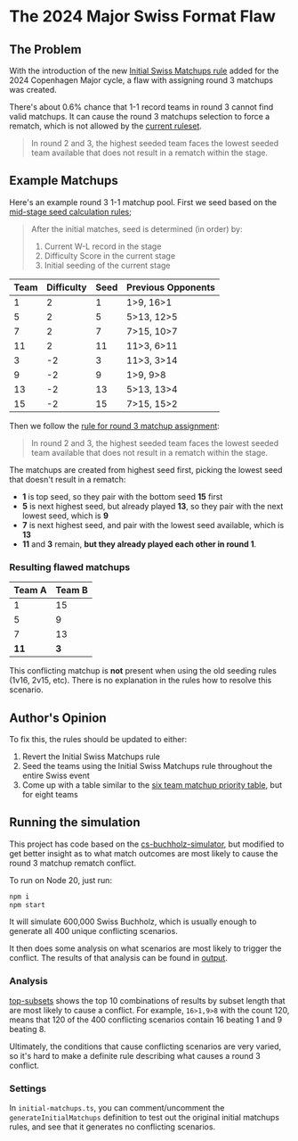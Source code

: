 # The 2024 Major Swiss Format Flaw

## The Problem

With the introduction of the new [Initial Swiss Matchups rule](https://github.com/ValveSoftware/counter-strike_rules_and_regs/blob/main/major-supplemental-rulebook.md?plain=1#L324-L335) added for the 2024 Copenhagen Major cycle, a flaw with assigning round 3 matchups was created.

There's about 0.6% chance that 1-1 record teams in round 3 cannot find valid matchups. It can cause the round 3 matchups selection to force a rematch, which is not allowed by the [current ruleset](https://github.com/ValveSoftware/counter-strike_rules_and_regs/blob/main/major-supplemental-rulebook.md#swiss-bracket).

 >In round 2 and 3, the highest seeded team faces the lowest seeded team available that does not result in a rematch within the stage.

## Example Matchups

Here's an example round 3 1-1 matchup pool. First we seed based on the [mid-stage seed calculation rules](https://github.com/ValveSoftware/counter-strike_rules_and_regs/blob/main/major-supplemental-rulebook.md#mid-stage-seed-calculation);

 > After the initial matches, seed is determined (in order) by:
 >
 > 1. Current W-L record in the stage
 > 1. Difficulty Score in the current stage
 > 1. Initial seeding of the current stage

| Team | Difficulty | Seed | Previous Opponents |
|------|------------|------|--------------------|
| 1    | 2          | 1    | 1>9, 16>1          |
| 5    | 2          | 5    | 5>13, 12>5         |
| 7    | 2          | 7    | 7>15, 10>7         |
| 11   | 2          | 11   | 11>3, 6>11         |
| 3    | -2         | 3    | 11>3, 3>14         |
| 9    | -2         | 9    | 1>9, 9>8           |
| 13   | -2         | 13   | 5>13, 13>4         |
| 15   | -2         | 15   | 7>15, 15>2         |

Then we follow the [rule for round 3 matchup assignment](https://github.com/ValveSoftware/counter-strike_rules_and_regs/blob/main/major-supplemental-rulebook.md#swiss-bracket):

 >In round 2 and 3, the highest seeded team faces the lowest seeded team available that does not result in a rematch within the stage.

The matchups are created from highest seed first, picking the lowest seed that doesn't result in a rematch:

- **1** is top seed, so they pair with the bottom seed **15** first
- **5** is next highest seed, but already played **13**, so they pair with the next lowest seed, which is **9**
- **7** is next highest seed, and pair with the lowest seed available, which is **13**
- **11** and **3** remain, **but they already played each other in round 1**.

### Resulting flawed matchups

| Team A | Team B |
|--------|--------|
| 1      | 15     |
| 5      | 9      |
| 7      | 13     |
| **11** | **3**  |

This conflicting matchup is **not** present when using the old seeding rules (1v16, 2v15, etc). There is no explanation in the rules how to resolve this scenario.

## Author's Opinion

To fix this, the rules should be updated to either:

1. Revert the Initial Swiss Matchups rule
1. Seed the teams using the Initial Swiss Matchups rule throughout the entire Swiss event
1. Come up with a table similar to the [six team matchup priority table](https://github.com/ValveSoftware/counter-strike_rules_and_regs/blob/main/major-supplemental-rulebook.md#swiss-bracket), but for eight teams

## Running the simulation

This project has code based on the [cs-buchholz-simulator](https://github.com/claabs/cs-buchholz-simulator), but modified to get better insight as to what match outcomes are most likely to cause the round 3 matchup rematch conflict.

To run on Node 20, just run:

```sh
npm i
npm start
```

It will simulate 600,000 Swiss Buchholz, which is usually enough to generate all 400 unique conflicting scenarios.

It then does some analysis on what scenarios are most likely to trigger the conflict. The results of that analysis can be found in [output](output).

### Analysis

[top-subsets](output/top-subsets.json) shows the top 10 combinations of results by subset length that are most likely to cause a conflict. For example, `16>1,9>8` with the count 120, means that 120 of the 400 conflicting scenarios contain 16 beating 1 and 9 beating 8.

Ultimately, the conditions that cause conflicting scenarios are very varied, so it's hard to make a definite rule describing what causes a round 3 conflict.

### Settings

In `initial-matchups.ts`, you can comment/uncomment the `generateInitialMatchups` definition to test out the original initial matchups rules, and see that it generates no conflicting scenarios.
